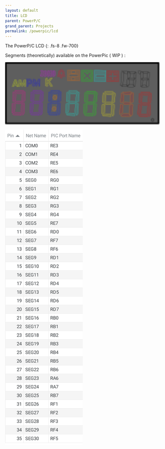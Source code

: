 ```yaml
---
layout: default
title: LCD
parent: PowerP/C
grand_parent: Projects
permalink: /powerpic/lcd
---
```


The PowerP/C LCD
{: .fs-8 .fw-700}


Segments (theoretically) available on the PowerPic ( WIP ) :

<img src="/rexploits/powerpic/docs/lcd.svg" width=700em>

![segment-map](/rexploits/powerpic/docs/lcd-segment-chart.svg)